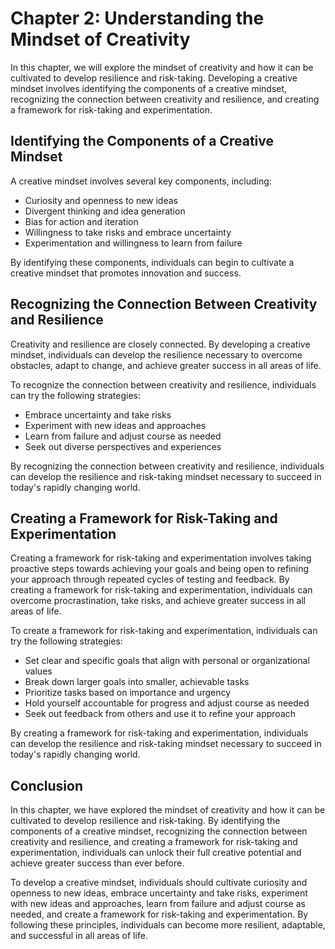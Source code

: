 Chapter 2: Understanding the Mindset of Creativity
==================================================

In this chapter, we will explore the mindset of creativity and how it can be cultivated to develop resilience and risk-taking. Developing a creative mindset involves identifying the components of a creative mindset, recognizing the connection between creativity and resilience, and creating a framework for risk-taking and experimentation.

Identifying the Components of a Creative Mindset
------------------------------------------------

A creative mindset involves several key components, including:

* Curiosity and openness to new ideas
* Divergent thinking and idea generation
* Bias for action and iteration
* Willingness to take risks and embrace uncertainty
* Experimentation and willingness to learn from failure

By identifying these components, individuals can begin to cultivate a creative mindset that promotes innovation and success.

Recognizing the Connection Between Creativity and Resilience
------------------------------------------------------------

Creativity and resilience are closely connected. By developing a creative mindset, individuals can develop the resilience necessary to overcome obstacles, adapt to change, and achieve greater success in all areas of life.

To recognize the connection between creativity and resilience, individuals can try the following strategies:

* Embrace uncertainty and take risks
* Experiment with new ideas and approaches
* Learn from failure and adjust course as needed
* Seek out diverse perspectives and experiences

By recognizing the connection between creativity and resilience, individuals can develop the resilience and risk-taking mindset necessary to succeed in today's rapidly changing world.

Creating a Framework for Risk-Taking and Experimentation
--------------------------------------------------------

Creating a framework for risk-taking and experimentation involves taking proactive steps towards achieving your goals and being open to refining your approach through repeated cycles of testing and feedback. By creating a framework for risk-taking and experimentation, individuals can overcome procrastination, take risks, and achieve greater success in all areas of life.

To create a framework for risk-taking and experimentation, individuals can try the following strategies:

* Set clear and specific goals that align with personal or organizational values
* Break down larger goals into smaller, achievable tasks
* Prioritize tasks based on importance and urgency
* Hold yourself accountable for progress and adjust course as needed
* Seek out feedback from others and use it to refine your approach

By creating a framework for risk-taking and experimentation, individuals can develop the resilience and risk-taking mindset necessary to succeed in today's rapidly changing world.

Conclusion
----------

In this chapter, we have explored the mindset of creativity and how it can be cultivated to develop resilience and risk-taking. By identifying the components of a creative mindset, recognizing the connection between creativity and resilience, and creating a framework for risk-taking and experimentation, individuals can unlock their full creative potential and achieve greater success than ever before.

To develop a creative mindset, individuals should cultivate curiosity and openness to new ideas, embrace uncertainty and take risks, experiment with new ideas and approaches, learn from failure and adjust course as needed, and create a framework for risk-taking and experimentation. By following these principles, individuals can become more resilient, adaptable, and successful in all areas of life.
